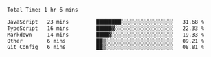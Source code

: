 <!--START_SECTION:waka-->

```txt
Total Time: 1 hr 6 mins

JavaScript   23 mins         ████████░░░░░░░░░░░░░░░░░   31.68 %
TypeScript   16 mins         █████▓░░░░░░░░░░░░░░░░░░░   22.33 %
Markdown     14 mins         ████▓░░░░░░░░░░░░░░░░░░░░   19.33 %
Other        6 mins          ██▒░░░░░░░░░░░░░░░░░░░░░░   09.21 %
Git Config   6 mins          ██▒░░░░░░░░░░░░░░░░░░░░░░   08.81 %
```

<!--END_SECTION:waka-->
